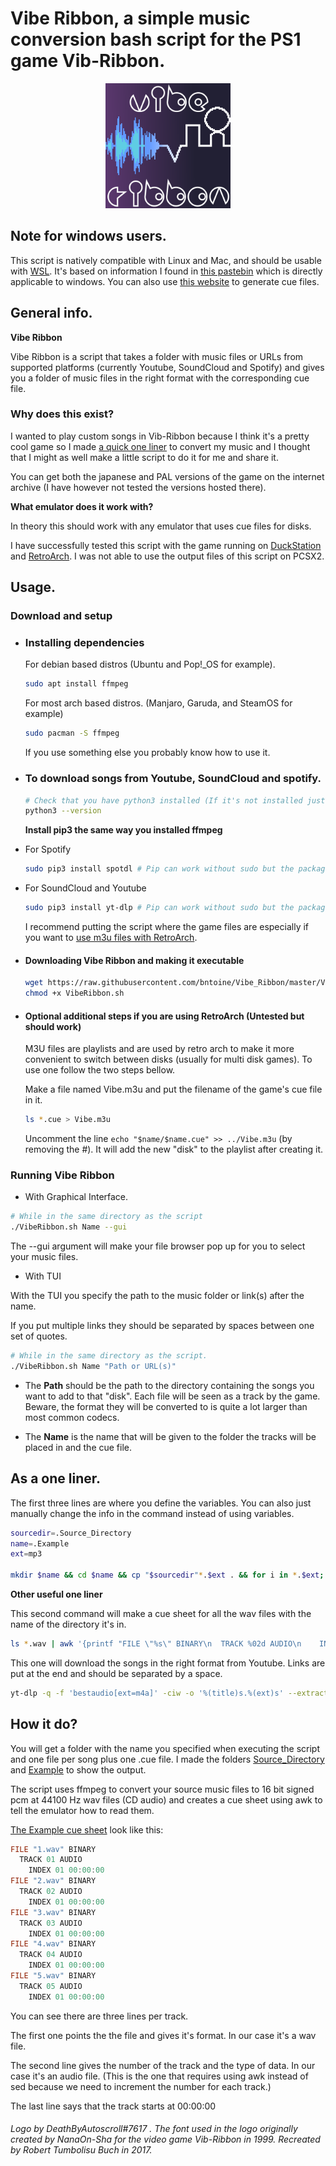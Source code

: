 # Vibe Ribbon, a simple music conversion bash script for the PS1 game Vib-Ribbon.

<p align="center"><img alt="VibeRibbon Logo" src="VibeRibbonLogoLarge.png" height=200 width=200></p>

## Note for windows users.
This script is natively compatible with Linux and Mac, and should be usable with [WSL](https://docs.microsoft.com/windows/wsl/install). It's based on information I found in [this pastebin](https://pastebin.com/iFZKHbyH) which is directly applicable to windows. You can also use [this website](https://vibcue.github.io/) to generate cue files.

## General info.

**Vibe Ribbon**

Vibe Ribbon is a script that takes a folder with music files or URLs from supported platforms (currently Youtube, SoundCloud and Spotify) and gives you a folder of music files in the right format with the corresponding cue file.

### Why does this exist?

I wanted to play custom songs in Vib-Ribbon because I think it's a pretty cool game so I made [a quick one liner](#as-a-one-liner) to convert my music and I thought that I might as well make a little script to do it for me and share it.

You can get both the japanese and PAL versions of the game on the internet archive (I have however not tested the versions hosted there).

**What emulator does it work with?**

In theory this should work with any emulator that uses cue files for disks.

I have successfully tested this script with the game running on [DuckStation](https://github.com/stenzek/duckstation/) and [RetroArch](https://www.retroarch.com/). I was not able to use the output files of this script on PCSX2.





## Usage.
### Download and setup

* ### Installing dependencies

     For debian based distros (Ubuntu and Pop!_OS for example).
    ```sh
    sudo apt install ffmpeg
    ```
    For most arch based distros. (Manjaro, Garuda, and SteamOS for example)
    ```sh
    sudo pacman -S ffmpeg
    ```
    If you use something else you probably know how to use it.

* ### To download songs from Youtube, SoundCloud and spotify.
    ```sh
    # Check that you have python3 installed (If it's not installed just install it like you did ffmpeg)
    python3 --version
    ```
    **Install pip3 the same way you installed ffmpeg**
* For Spotify
    ```sh
    sudo pip3 install spotdl # Pip can work without sudo but the package will only be installed for your user.
    ```

* For SoundCloud and Youtube
    ```sh
    sudo pip3 install yt-dlp # Pip can work without sudo but the package will only be installed for your user.
    ```

   I recommend putting the script where the game files are especially if you want to [use m3u files with RetroArch](#optional-additional-steps-if-you-are-using-retroarch-untested-but-should-work).
* #### Downloading Vibe Ribbon and making it executable
   
    ```sh
    wget https://raw.githubusercontent.com/bntoine/Vibe_Ribbon/master/VibeRibbon.sh
    chmod +x VibeRibbon.sh
    ```

* #### Optional additional steps if you are using RetroArch (Untested but should work)
    
    M3U files are playlists and are used by retro arch to make it more convenient to switch between disks (usually for multi disk games). To use one follow the two steps bellow.

    Make a file named Vibe.m3u and put the filename of the game's cue file in it.
    ```sh
    ls *.cue > Vibe.m3u
   ```
   Uncomment  the line `echo "$name/$name.cue" >> ../Vibe.m3u` (by removing the #). It will add the new "disk" to the playlist after creating it.


### Running Vibe Ribbon
  * With Graphical Interface.
  ```sh
  # While in the same directory as the script
  ./VibeRibbon.sh Name --gui
  ```
  The --gui argument will make your file browser pop up for you to select your music files.
  * With TUI
  
  With the TUI you specify the path to the music folder or link(s) after the name. 
  
  If you put multiple links they should be separated by spaces between one set of quotes.
```sh
# While in the same directory as the script.
./VibeRibbon.sh Name "Path or URL(s)"
```
* The **Path** should be the path to the directory containing the songs you want to add to that "disk". Each file will be seen as a track by the game.
Beware, the format they will be converted to is quite a lot larger than most common codecs.

* The **Name** is the name that will be given to the folder the tracks will be placed in and the cue file.


## As a one liner.
The first three lines are where you define the variables. You can also just manually change the info in the command instead of using variables.
```sh
sourcedir=.Source_Directory
name=.Example
ext=mp3

mkdir $name && cd $name && cp "$sourcedir"*.$ext . && for i in *.$ext; do ffmpeg -v panic -i "$i" -ar 44100 -f s16le -acodec pcm_s16le "${i%%.*}.wav"; done && ls *.wav | awk '{printf "FILE \"%s\" BINARY\n  TRACK %02d AUDIO\n    INDEX 01 00:00:00\n",$0, NR}' > "$name.cue" && rm *.$ext
```
**Other useful one liner**

This second command will make a cue sheet for all the wav files with the name of the directory it's in.
```sh
ls *.wav | awk '{printf "FILE \"%s\" BINARY\n  TRACK %02d AUDIO\n    INDEX 01 00:00:00\n",$0, NR}' > "${PWD##*/}.cue"
```
This one will download the songs in the right format from Youtube. Links are put at the end and should be separated by a space.
```sh
yt-dlp -q -f 'bestaudio[ext=m4a]' -ciw -o '%(title)s.%(ext)s' --extract-audio --audio-quality 0 --audio-format wav $links
```


## How it do?
You will get a folder with the name you specified when executing the script and one file per song plus one .cue file. I made the folders [Source\_Directory](.Source_Directory/) and [Example](.Example/) to show the output.

The script uses ffmpeg to convert your source music files to 16 bit signed pcm at 44100 Hz wav files (CD audio) and creates a cue sheet using awk to tell the emulator how to read them. 

[The Example cue sheet](.Example/Example.cue) look like this:

```c
FILE "1.wav" BINARY
  TRACK 01 AUDIO
    INDEX 01 00:00:00
FILE "2.wav" BINARY
  TRACK 02 AUDIO
    INDEX 01 00:00:00
FILE "3.wav" BINARY
  TRACK 03 AUDIO
    INDEX 01 00:00:00
FILE "4.wav" BINARY
  TRACK 04 AUDIO
    INDEX 01 00:00:00
FILE "5.wav" BINARY
  TRACK 05 AUDIO
    INDEX 01 00:00:00
```
You can see there are three lines per track. 

The first one points the the file and gives it's format. In our case it's a wav file.

The second line gives the number of the track and the type of data. In our case it's an audio file. (This is the one that requires using awk instead of sed because we need to increment the number for each track.) 

The last line says that the track starts at 00:00:00

###### Logo by DeathByAutoscroll#7617 . The font used in the logo originally created by NanaOn-Sha for the video game Vib-Ribbon in 1999. Recreated by Robert Tumbolisu Buch in 2017.